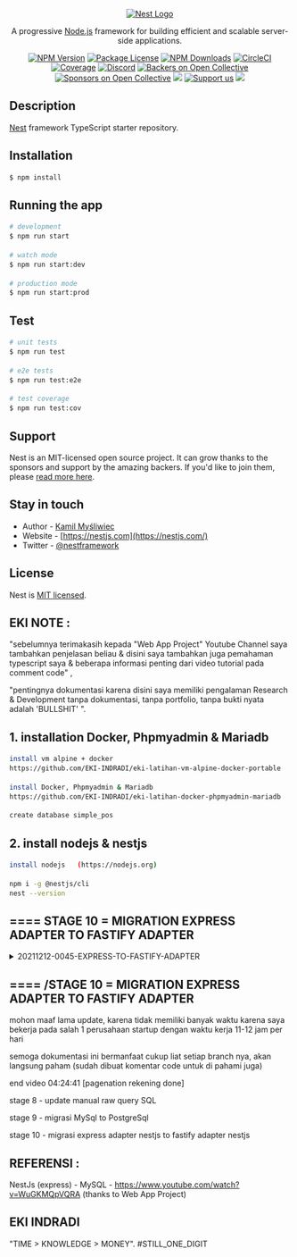 <p align="center">
  <a href="http://nestjs.com/" target="blank"><img src="https://nestjs.com/img/logo_text.svg" width="320" alt="Nest Logo" /></a>
</p>

[circleci-image]: https://img.shields.io/circleci/build/github/nestjs/nest/master?token=abc123def456
[circleci-url]: https://circleci.com/gh/nestjs/nest

  <p align="center">A progressive <a href="http://nodejs.org" target="_blank">Node.js</a> framework for building efficient and scalable server-side applications.</p>
    <p align="center">
<a href="https://www.npmjs.com/~nestjscore" target="_blank"><img src="https://img.shields.io/npm/v/@nestjs/core.svg" alt="NPM Version" /></a>
<a href="https://www.npmjs.com/~nestjscore" target="_blank"><img src="https://img.shields.io/npm/l/@nestjs/core.svg" alt="Package License" /></a>
<a href="https://www.npmjs.com/~nestjscore" target="_blank"><img src="https://img.shields.io/npm/dm/@nestjs/common.svg" alt="NPM Downloads" /></a>
<a href="https://circleci.com/gh/nestjs/nest" target="_blank"><img src="https://img.shields.io/circleci/build/github/nestjs/nest/master" alt="CircleCI" /></a>
<a href="https://coveralls.io/github/nestjs/nest?branch=master" target="_blank"><img src="https://coveralls.io/repos/github/nestjs/nest/badge.svg?branch=master#9" alt="Coverage" /></a>
<a href="https://discord.gg/G7Qnnhy" target="_blank"><img src="https://img.shields.io/badge/discord-online-brightgreen.svg" alt="Discord"/></a>
<a href="https://opencollective.com/nest#backer" target="_blank"><img src="https://opencollective.com/nest/backers/badge.svg" alt="Backers on Open Collective" /></a>
<a href="https://opencollective.com/nest#sponsor" target="_blank"><img src="https://opencollective.com/nest/sponsors/badge.svg" alt="Sponsors on Open Collective" /></a>
  <a href="https://paypal.me/kamilmysliwiec" target="_blank"><img src="https://img.shields.io/badge/Donate-PayPal-ff3f59.svg"/></a>
    <a href="https://opencollective.com/nest#sponsor"  target="_blank"><img src="https://img.shields.io/badge/Support%20us-Open%20Collective-41B883.svg" alt="Support us"></a>
  <a href="https://twitter.com/nestframework" target="_blank"><img src="https://img.shields.io/twitter/follow/nestframework.svg?style=social&label=Follow"></a>
</p>
  <!--[![Backers on Open Collective](https://opencollective.com/nest/backers/badge.svg)](https://opencollective.com/nest#backer)
  [![Sponsors on Open Collective](https://opencollective.com/nest/sponsors/badge.svg)](https://opencollective.com/nest#sponsor)-->

## Description

[Nest](https://github.com/nestjs/nest) framework TypeScript starter repository.

## Installation

```bash
$ npm install
```

## Running the app

```bash
# development
$ npm run start

# watch mode
$ npm run start:dev

# production mode
$ npm run start:prod
```

## Test

```bash
# unit tests
$ npm run test

# e2e tests
$ npm run test:e2e

# test coverage
$ npm run test:cov
```

## Support

Nest is an MIT-licensed open source project. It can grow thanks to the sponsors and support by the amazing backers. If you'd like to join them, please [read more here](https://docs.nestjs.com/support).

## Stay in touch

- Author - [Kamil Myśliwiec](https://kamilmysliwiec.com)
- Website - [https://nestjs.com](https://nestjs.com/)
- Twitter - [@nestframework](https://twitter.com/nestframework)

## License

Nest is [MIT licensed](LICENSE).

##  EKI NOTE :

"sebelumnya terimakasih kepada "Web App Project" Youtube Channel saya tambahkan penjelasan beliau & disini saya tambahkan juga pemahaman typescript saya & beberapa informasi penting dari video tutorial pada comment code" ,

"pentingnya dokumentasi karena disini saya memiliki pengalaman Research & Development tanpa dokumentasi, tanpa portfolio, tanpa bukti nyata adalah 'BULLSHIT' ".

## 1. installation Docker, Phpmyadmin & Mariadb
```bash
install vm alpine + docker
https://github.com/EKI-INDRADI/eki-latihan-vm-alpine-docker-portable

install Docker, Phpmyadmin & Mariadb
https://github.com/EKI-INDRADI/eki-latihan-docker-phpmyadmin-mariadb

create database simple_pos
```

## 2. install nodejs & nestjs

```bash
install nodejs   (https://nodejs.org)

npm i -g @nestjs/cli
nest --version
```

## ==== STAGE 10 = MIGRATION EXPRESS ADAPTER TO FASTIFY ADAPTER


<details>
  <summary>20211212-0045-EXPRESS-TO-FASTIFY-ADAPTER</summary>

  

```bash
/045
```


MySql Fastify : https://github.com/EKI-INDRADI/eki-latihan-nestjs-fastify-mysql

PostgreSql Fastify : https://github.com/EKI-INDRADI/eki-latihan-nestjs-fastify-postgresql

Mongodb (mongoose) Fastify : https://github.com/EKI-INDRADI/eki-latihan-nestjs-fastify-mongodb



RESPONSE :

![EXAMPLE](https://github.com/EKI-INDRADI/eki-latihan-nestjs-mysql/blob/master/_BENCHMARK/AUTOCANNON_RESPONSE.png)


BENCHMARK :

![EXAMPLE](https://github.com/EKI-INDRADI/eki-latihan-nestjs-mysql/blob/master/_BENCHMARK/AUTOCANNON_1.png)

![EXAMPLE](https://github.com/EKI-INDRADI/eki-latihan-nestjs-mysql/blob/master/_BENCHMARK/AUTOCANNON_2_3.png)


BENCHMARK NOTE :

```bash
npm i autocannon -g

autocannon -c 100 -d 40 -p 10 localhost:3000 ( express nestjs )

autocannon -c 100 -d 40 -p 10 localhost:3001 ( fastify nestjs )
```

all result :
https://github.com/fastify/benchmarks


- backend ini sudah banyak menggunakan inject depedency dan perubahan middleware,

- tidak seperti benchmark list pada https://github.com/fastify/benchmarks yang polos tanpa ada inject dependency

- pada benchmark ini fastify adapter nestjs menunjukan kinerja 3x lipat lebih cepat dari express adapter nestjs

- untuk jangka panjang saya belum test lebih lanjut, tetapi jika saya mendapatkan informasi lebih lanjut saya akan infokan pada github ini


```bash

---info
npm uninstall @nestjs/platform-express
npm i --save @nestjs/platform-fastify

reference : 
https://docs.nestjs.com/techniques/performance

npm uninstall @nestjs/swagger swagger-ui-express
npm install --save @nestjs/swagger fastify-swagger

reference : 
https://docs.nestjs.com/openapi/introduction


//============================ MULTER NOT SUPPORT FASTIFY ADAPTER
NOTE : https://docs.nestjs.com/techniques/file-upload (fastify tidak support multer multipart form data di nestjs)

silahkan coba depedency alternative lain, 

atau mungkin untuk file upload dapat menggunakan nestjs express secara terpisah, 

toh jika tujuannya ingin membuat microservices, 

memang seharusnya terpisah
//============================ /MULTER NOT SUPPORT FASTIFY ADAPTER



//====================================FASITFY BUG FIX

---
UnhandledPromiseRejectionWarning: TypeError: this.setInstance is not a function
    at new FastifyAdapter (D:\_eki-latihan-nestjs-mysql-fastify\rnd-nestjs-mysql\node_modules\@nestjs\platform-fastify\adapters\fastify-adapter.js:72:14)
    at bootstrap (D:\_eki-latihan-nestjs-mysql-fastify\rnd-nestjs-mysql\src\main.ts:13:5)
    at Object.<anonymous> (D:\_eki-latihan-nestjs-mysql-fastify\rnd-nestjs-mysql\src\main.ts:55:1)
    at Module._compile (internal/modules/cjs/loader.js:1068:30)
    at Object.Module._extensions..js (internal/modules/cjs/loader.js:1097:10)
    at Module.load (internal/modules/cjs/loader.js:933:32)
    at Function.Module._load (internal/modules/cjs/loader.js:774:14)
    at Function.executeUserEntryPoint [as runMain] (internal/modules/run_main.js:72:12)
    at internal/main/run_main_module.js:17:47
(Use `node --trace-warnings ...` to show where the warning was created)
(node:21788) UnhandledPromiseRejectionWarning: Unhandled promise rejection. This error originated either by throwing inside of an async function without a catch block, or by rejecting a promise which was not handled with .catch(). To terminate the node process on unhandled promise rejection, use the CLI flag `--unhandled-rejections=strict` (see https://nodejs.org/api/cli.html#cli_unhandled_rejections_mode). (rejection id: 1)
(node:21788) [DEP0018] DeprecationWarning: Unhandled promise rejections are deprecated. In the future, promise rejections that are not handled will terminate the Node.js process with a non-zero exit code.
---


npm update @nestjs/core  


//====================================/FASITFY BUG FIX

---/info

---code
update src\main.ts

// const app = await NestFactory.create(AppModule); // OLD CODE

const app = await NestFactory.create<NestFastifyApplication>( // FASTIFY
  AppModule,
  new FastifyAdapter()
);

// await app.listen(3000); // 127.0.0.1/localhost
await app.listen(3000, '0.0.0.0'); // global ip


update src\produk\produk.controller.ts

---sebelumnya
import { Request } from 'express'; //MANUAL QUERY ganti request express nya pake default nestJs aja

  @Post('/produk-manual-query')
  @ApiBody({ type: ProdukManualQueryDto })
  produkManualQuery(
    @Req()
    req: Request
  ): any {

   return this.produkService.GetProduk(req.body)
  }

---/sebelumnya

---sesudah
// import { Request } from 'express'; //MANUAL QUERY ganti request express nya pake default nestJs aja

  @Post('/produk-manual-query')
  @ApiBody({ type: ProdukManualQueryDto })
  produkManualQuery(
    @Body()
    req_body: ProdukManualQueryDto
  ): any {

   return this.produkService.GetProduk(req_body)
  }
---/sesudah


//=========================== WAJIB REBUILD DIST FILE

delete /dist files

---- build kembali file /dist nya
npm run build
----
//=========================== /WAJIB REBUILD DIST FILE


---/code

```

</details>


## ==== /STAGE 10 = MIGRATION EXPRESS ADAPTER TO FASTIFY ADAPTER


mohon maaf lama update, karena tidak memiliki banyak waktu karena saya bekerja pada salah 1 perusahaan startup dengan waktu kerja 11-12 jam per hari

semoga dokumentasi ini bermanfaat cukup liat setiap branch nya, akan langsung paham (sudah dibuat komentar code untuk di pahami juga)

end video  04:24:41 [pagenation rekening done]

stage 8 - update manual raw query SQL

stage 9 - migrasi MySql to PostgreSql

stage 10 - migrasi express adapter nestjs to fastify adapter nestjs

 
## REFERENSI :

NestJs (express) - MySQL - https://www.youtube.com/watch?v=WuGKMQpVQRA (thanks to Web App Project)

## EKI INDRADI

"TIME > KNOWLEDGE > MONEY". #STILL_ONE_DIGIT
